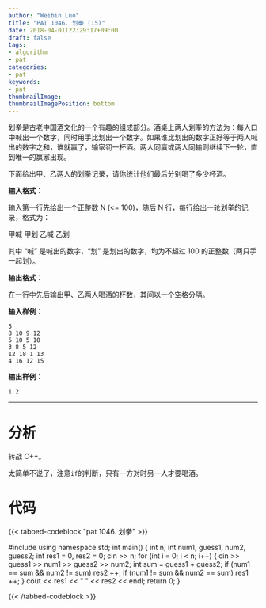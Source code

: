```yaml
---
author: "Weibin Luo"
title: "PAT 1046. 划拳 (15)"
date: 2018-04-01T22:29:17+09:00
draft: false
tags:
- algorithm
- pat
categories:
- pat
keywords:
- pat
thumbnailImage:
thumbnailImagePosition: bottom
---
```


划拳是古老中国酒文化的一个有趣的组成部分。酒桌上两人划拳的方法为：每人口中喊出一个数字，同时用手比划出一个数字。如果谁比划出的数字正好等于两人喊出的数字之和，谁就赢了，输家罚一杯酒。两人同赢或两人同输则继续下一轮，直到唯一的赢家出现。

下面给出甲、乙两人的划拳记录，请你统计他们最后分别喝了多少杯酒。

<!--more-->

**输入格式：**

输入第一行先给出一个正整数 N (<= 100)，随后 N 行，每行给出一轮划拳的记录，格式为：

甲喊 甲划 乙喊 乙划

其中 “喊” 是喊出的数字，“划” 是划出的数字，均为不超过 100 的正整数（两只手一起划）。

**输出格式：**

在一行中先后输出甲、乙两人喝酒的杯数，其间以一个空格分隔。

**输入样例：**
```
5
8 10 9 12
5 10 5 10
3 8 5 12
12 18 1 13
4 16 12 15
```
**输出样例：**
```
1 2
```

---

# 分析

转战 C++。

太简单不说了，注意`if`的判断，只有一方对时另一人才要喝酒。

# 代码

{{< tabbed-codeblock "pat 1046. 划拳" >}}
<!-- tab cpp -->
#include <iostream>
using namespace std;
int main() {
    int n;
    int num1, guess1, num2, guess2;
    int res1 = 0, res2 = 0;
    cin >> n;
    for (int i = 0; i < n; i++) {
        cin >> guess1 >> num1 >> guess2 >> num2;
        int sum = guess1 + guess2;
        if (num1 == sum && num2 != sum) res2 ++;
        if (num1 != sum && num2 == sum) res1 ++;
    }
    cout << res1 << " " << res2 << endl;
    return 0;
}
<!-- endtab -->
{{< /tabbed-codeblock >}}
